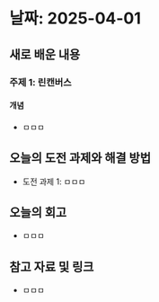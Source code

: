 # 날짜: 2025-04-01

## 새로 배운 내용
### 주제 1: 린캔버스
#### 개념
- ㅁㅁㅁ



## 오늘의 도전 과제와 해결 방법
- 도전 과제 1: ㅁㅁㅁ

## 오늘의 회고
- ㅁㅁㅁ
  
## 참고 자료 및 링크
- ㅁㅁㅁ
